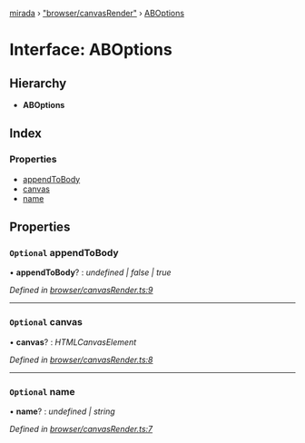 [mirada](../README.md) › ["browser/canvasRender"](../modules/_browser_canvasrender_.md) › [ABOptions](_browser_canvasrender_.aboptions.md)

# Interface: ABOptions


## Hierarchy

* **ABOptions**

## Index

### Properties

* [appendToBody](_browser_canvasrender_.aboptions.md#optional-appendtobody)
* [canvas](_browser_canvasrender_.aboptions.md#optional-canvas)
* [name](_browser_canvasrender_.aboptions.md#optional-name)

## Properties

### `Optional` appendToBody

• **appendToBody**? : *undefined | false | true*

*Defined in [browser/canvasRender.ts:9](https://github.com/cancerberoSgx/mirada/blob/c8721d6/mirada/src/browser/canvasRender.ts#L9)*

___

### `Optional` canvas

• **canvas**? : *HTMLCanvasElement*

*Defined in [browser/canvasRender.ts:8](https://github.com/cancerberoSgx/mirada/blob/c8721d6/mirada/src/browser/canvasRender.ts#L8)*

___

### `Optional` name

• **name**? : *undefined | string*

*Defined in [browser/canvasRender.ts:7](https://github.com/cancerberoSgx/mirada/blob/c8721d6/mirada/src/browser/canvasRender.ts#L7)*